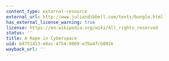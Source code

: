 ```yaml
---
content_type: external-resource
external_url: http://www.juliandibbell.com/texts/bungle.html
has_external_license_warning: true
license: https://en.wikipedia.org/wiki/All_rights_reserved
status: ''
title: A Rape in Cyberspace
uid: b4751413-e8ac-4754-9869-e7ba4fcb092e
wayback_url: ''
---
```

